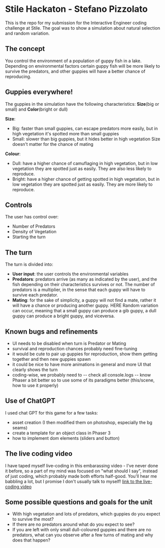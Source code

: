 # Stile Hackaton - Stefano Pizzolato

This is the repo for my submission for the Interactive Engineer coding challenge at Stile.
The goal was to show a simulation about natural selection and random variation.

## The concept

You control the environment of a population of guppy fish in a lake.
Depending on environmental factors certain guppy fish will be more likely to survive the predators, and other guppies will have a better chance of reproducing.

## Guppies everywhere!

The guppies in the simulation have the following characteristics: **Size**(big or small) and **Color**(bright or dull)

**Size**:

- Big: faster than small guppies, can escape predators more easily, but in high vegetation it's spotted more than small guppies
- Small: slower than big guppies, but it hides better in high vegetation
Size doesn't matter for the chance of mating

**Colour**:

- Dull: have a higher chance of camuflaging in high vegetation, but in low vegetation they are spotted just as easily. They are also less likely to reproduce.
- Bright: have a higher chance of getting spotted in high vegetation, but in low vegetation they are spotted just as easily.
They are more likely to reproduce.

## Controls

The user has control over:
- Number of Predators
- Density of Vegetation
- Starting the turn

## The turn

The turn is divided into:
- **User input**: the user controls the environmental variables
- **Predators**: predators arrive (as many as indicated by the user), and the fish depending on their characteristics survives or not. The number of predators is a multiplier, in the sense that each guppy will have to survive each predator.
- **Mating**: for the sake of simplicity, a guppy will not find a mate, rather it will have a chance or producing another guppy. HERE Random variation can occur, meaning that a small guppy can produce a gib guppy, a dull guppy can produce a bright guppy, and viceversa.

## Known bugs and refinements

- UI needs to be disabled when turn is Predator or Mating
- survival and reproduction chances probably need fine-tuning
- it would be cute to pair up guppies for reproduction, show them getting together and then new guppies spawn
- it could be nice to have more animations in general and more UI that clearly shows the turn
- coding-wise, we probably need to 
-- check all console.logs
-- know Phaser a bit better so to use some of its paradigms better (this/scene, how to use it properly)

## Use of ChatGPT

I used chat GPT for this game for a few tasks:
- asset creation (I then modified them on photoshop, especially the bg seams)
- create a template for an object class in Phaser 3
- how to implement dom elements (sliders and button)

## The live coding video

I have taped myself live-coding in this embarassing video - I've never done it before, so a part of my mind was focused on "what should I say", instead of just coding, which probably made both efforts half-good. You'll hear me babbling a lot, but I promise I don't usually talk to myself!
[link to the live-coding video](https://youtu.be/S134PkrwMUo)


## Some possible questions and goals for the unit

- With high vegetation and lots of predators, which guppies do you expect to survive the most?
- If there are no predators around what do you expect to see?
- If you are left with only small dull-coloured guppies and there are no predators, what can you observe after a few turns of mating and why does that happen?






